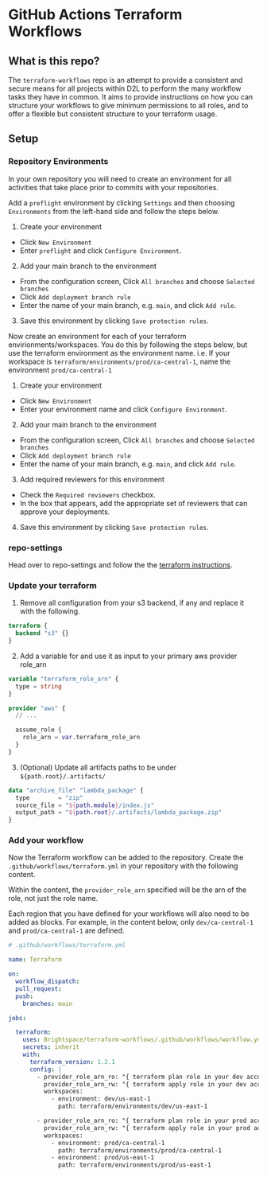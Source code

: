 # GitHub Actions Terraform Workflows

## What is this repo?
The `terraform-workflows` repo is an attempt to provide a consistent and secure means for all projects within
D2L to perform the many workflow tasks they have in common.  It aims to provide instructions on how you can
structure your workflows to give minimum permissions to all roles, and to offer a flexible but consistent
structure to your terraform usage.

## Setup

### Repository Environments

In your own repository you will need to create an environment for all activities that
take place prior to commits with your repositories.

Add a `preflight` environment by clicking `Settings` and then choosing `Environments` from the left-hand side
and follow the steps below.

1. Create your environment
  * Click `New Environment`
  * Enter `preflight` and click `Configure Environment`.
2. Add your main branch to the environment
  * From the configuration screen, Click `All branches` and choose `Selected branches`
  * Click `Add deployment branch rule`
  * Enter the name of your main branch, e.g. `main`, and click `Add rule`.
3. Save this environment by clicking `Save protection rules`.

Now create an environment for each of your terraform envirionments/workspaces.
You do this by following the steps below, but use the terraform environment as the environment name.
i.e. If your workspace is `terraform/environments/prod/ca-central-1`, name the environment `prod/ca-central-1`

1. Create your environment
  * Click `New Environment`
  * Enter your environment name and click `Configure Environment`.
2. Add your main branch to the environment
  * From the configuration screen, Click `All branches` and choose `Selected branches`
  * Click `Add deployment branch rule`
  * Enter the name of your main branch, e.g. `main`, and click `Add rule`.
3. Add required reviewers for this environment
  * Check the `Required reviewers` checkbox.
  * In the box that appears, add the appropriate set of reviewers that can approve your deployments.
4. Save this environment by clicking `Save protection rules`.

### repo-settings

Head over to repo-settings and follow the the [terraform instructions](https://github.com/Brightspace/repo-settings/blob/main/docs/terraform.md).

### Update your terraform

1. Remove all configuration from your s3 backend, if any and replace it with the following.

```tf
terraform {
  backend "s3" {}
}
```

2. Add a variable for and use it as input to your primary aws provider role_arn

```tf
variable "terraform_role_arn" {
  type = string
}

provider "aws" {
  // ...

  assume_role {
    role_arn = var.terraform_role_arn
  }
}
```

3. (Optional) Update all artifacts paths to be under `${path.root}/.artifacts/`

```tf
data "archive_file" "lambda_package" {
  type        = "zip"
  source_file = "${path.module}/index.js"
  output_path = "${path.root}/.artifacts/lambda_package.zip"
}
```


### Add your workflow

Now the Terraform workflow can be added to the repository.  Create the `.github/workflows/terraform.yml` in
your repository with the following content.

Within the content, the `provider_role_arn` specified will be the arn of the role, not just the role name.

Each region that you have defined for your workflows will also need to be added as blocks.  For example,
in the content below, only `dev/ca-central-1` and `prod/ca-central-1` are defined.

```yaml
# .github/workflows/terraform.yml

name: Terraform

on:
  workflow_dispatch:
  pull_request:
  push:
    branches: main

jobs:

  terraform:
    uses: Brightspace/terraform-workflows/.github/workflows/workflow.yml@v3
    secrets: inherit
    with:
      terraform_version: 1.2.1
      config: |
        - provider_role_arn_ro: "{ terraform plan role in your dev account }"
          provider_role_arn_rw: "{ terraform apply role in your dev account }"
          workspaces:
            - environment: dev/us-east-1
              path: terraform/environments/dev/us-east-1

        - provider_role_arn_ro: "{ terraform plan role in your prod account }"
          provider_role_arn_rw: "{ terraform apply role in your prod account }"
          workspaces:
            - environment: prod/ca-central-1
              path: terraform/environments/prod/ca-central-1
            - environment: prod/us-east-1
              path: terraform/environments/prod/us-east-1
```
